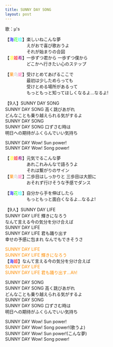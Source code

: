 ```yaml
---
title: SUNNY DAY SONG
layout: post
---
```

歌：μ's

<p>【<font color="blue">海</font><font color="lime">花</font><font color="cyan">绘</font>】楽しいねこんな夢<br />
　　　　　えがおで喜び歌おうよ<br />
　　　　　それが始まりの合図<br />
【<font color="yellow">凛</font><font color="red">姬</font><font color="purple">希</font>】一歩ずつ君から 一歩ずつ僕から<br />
　　　　　どこかへ行きたい心のステップ</p>

<p>【<font color="darkorange">果</font><font color="silver">鸟</font><font color="hotpink">妮</font>】受けとめてあげるここで<br />
　　　　　最初は少しためらっても<br />
　　　　　受けとめる場所があるって<br />
　　　　　もっともっと知ってほしくなるよ…なるよ!</p>

<p>【9人】SUNNY DAY SONG<br />
SUNNY DAY SONG 高く跳びあがれ<br />
どんなことも乗り越えられる気がするよ<br />
SUNNY DAY SONG<br />
SUNNY DAY SONG 口ずさむ時は<br />
明日への期待がふくらんでいい気持ち</p>

<p>SUNNY DAY Wow! Sun power!<br />
SUNNY DAY Wow! Song power!</p>

<p>【<font color="yellow">凛</font><font color="red">姬</font><font color="purple">希</font>】元気でるこんな夢<br />
　　　　　あれこれみんなで語ろうよ<br />
　　　　　それは繋がりのサイン<br />
【<font color="darkorange">果</font><font color="silver">鸟</font><font color="hotpink">妮</font>】二歩目はしっかりと 三歩目は大胆に<br />
　　　　　おそれず行けそうな予感でダンス</p>

<p>【<font color="blue">海</font><font color="lime">花</font><font color="cyan">绘</font>】自分から手を伸ばしたら<br />
　　　　　もっともっと面白くなるよ…なるよ!</p>

<p>【9人】SUNNY DAY LIFE<br />
SUNNY DAY LIFE 輝きになろう<br />
なんて言える今の気分を分け合えば<br />
SUNNY DAY LIFE<br />
SUNNY DAY LIFE 君も踊り出す<br />
幸せの予感に包まれ なんでもできそうさ</p>

<p><font color="darkorange">SUNNY DAY LIFE<br />
SUNNY DAY LIFE 輝きになろう</font><br />
【<font color="blue">海</font><font color="red">姬</font>】なんて言える今の気分を分け合えば<br />
<font color="darkorange">SUNNY DAY LIFE<br />
SUNNY DAY LIFE 君も踊り出す…Ah!</font></p>

<p>SUNNY DAY SONG<br />
SUNNY DAY SONG 高く跳びあがれ<br />
どんなことも乗り越えられる気がするよ<br />
SUNNY DAY SONG<br />
SUNNY DAY SONG 口ずさむ時は<br />
明日への期待がふくらんでいい気持ち</p>

<p>SUNNY DAY Wow! Sun power!<br />
SUNNY DAY Wow! Song power!(歌うよ)<br />
SUNNY DAY Wow! Sun power!(こんな夢)<br />
SUNNY DAY Wow! Song power!</p>